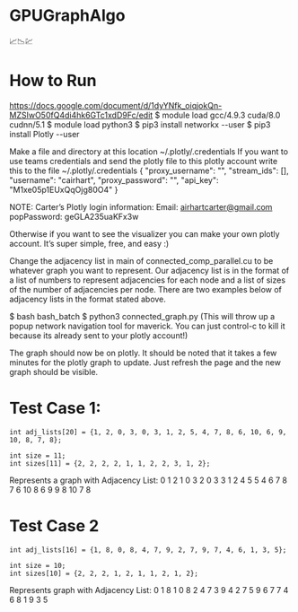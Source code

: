 # GPUGraphAlgo
📈📉💹

# How to Run
https://docs.google.com/document/d/1dyYNfk_oiqjokQn-MZSIwO50fQ4di4hk6GTc1xdD9Fc/edit
$ module load gcc/4.9.3  cuda/8.0  cudnn/5.1
$ module load python3
$ pip3 install networkx --user
$ pip3 install Plotly --user

Make a file and directory at this location ~/.plotly/.credentials
If you want to use teams credentials and send the plotly file to this plotly account write this to the file ~/.plotly/.credentials
{
    "proxy_username": "", 
    "stream_ids": [], 
    "username": "cairhart",
    "proxy_password": "", 
    "api_key": "M1xe05p1EUxQqOjg80O4"
}

NOTE: Carter’s Plotly login information:
Email: airhartcarter@gmail.com
popPassword: geGLA235uaKFx3w

Otherwise if you want to see the visualizer you can make your own plotly account. It’s super simple, free, and easy :)

Change the adjacency list in main of connected_comp_parallel.cu to be whatever graph you want to represent. Our adjacency list is in the format of a list of numbers to represent adjacencies for each node and a list of sizes of the number of adjacencies per node. There are two examples below of adjacency lists in the format stated above. 

$ bash bash_batch
$ python3 connected_graph.py
(This will throw up a popup network navigation tool for maverick. You can just control-c to kill it because its already sent to your plotly account!)

The graph should now be on plotly. It should be noted that it takes a few minutes for the plotly graph to update. Just refresh the page and the new graph should be visible. 

# Test Case 1:
	int adj_lists[20] = {1, 2, 0, 3, 0, 3, 1, 2, 5, 4, 7, 8, 6, 10, 6, 9, 10, 8, 7, 8};

    int size = 11;
    int sizes[11] = {2, 2, 2, 2, 1, 1, 2, 2, 3, 1, 2};
Represents a graph with Adjacency List: 
0 1 2 
1 0 3 
2 0 3 
3 1 2 
4 5
5 4
6 7 8 
7 6 10
8 6 9 
9 8
10 7 8 

# Test Case 2
    int adj_lists[16] = {1, 8, 0, 8, 4, 7, 9, 2, 7, 9, 7, 4, 6, 1, 3, 5};

    int size = 10;
    int sizes[10] = {2, 2, 2, 1, 2, 1, 1, 2, 1, 2};    
Represents graph with Adjacency List:
0 1 8
1 0 8
2 4 7
3 9
4 2 7
5 9
6 7 
7 4 6
8 1
9 3 5

